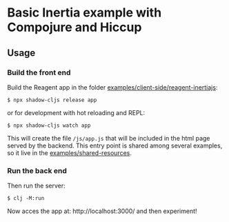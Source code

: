 # Basic Inertia example with Compojure and Hiccup

## Usage

### Build the front end

Build the Reagent app in the folder [examples/client-side/reagent-inertiajs](examples/client-side/reagent-inertiajs):

    $ npx shadow-cljs release app

or for development with hot reloading and REPL:

    $ npx shadow-cljs watch app

This will create the file `/js/app.js` that will be included in the html page served by the backend.
This entry point is shared among several examples, so it live in the [examples/shared-resources](examples/shared-resources).

### Run the back end

Then run the server:

    $ clj -M:run

Now acces the app at: http://localhost:3000/ and then experiment!
